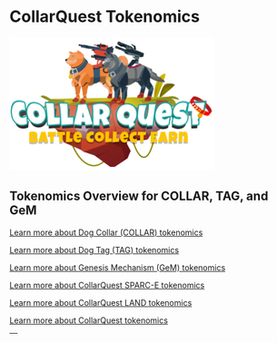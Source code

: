 # CollarQuest Tokenomics

![CollarQuest a Metaverse Play2Earn Ecosystem](../../.gitbook/assets/CQ-Title.png)

## Tokenomics Overview for COLLAR, TAG, and GeM

[Learn more about Dog Collar (COLLAR) tokenomics](dog-collar-collar.md)

[Learn more about Dog Tag (TAG) tokenomics](dog-tag/)

[Learn more about Genesis Mechanism (GeM) tokenomics](genesis-mechanism-gem/)

[Learn more about CollarQuest SPARC-E tokenomics](collarquest-sparc-e.md)

[Learn more about CollarQuest LAND tokenomics](collarquest-land.md)

[Learn more about CollarQuest tokenomics](collarquest-tokenomics.md)

| <p></p><p></p> |
| -------------- |
